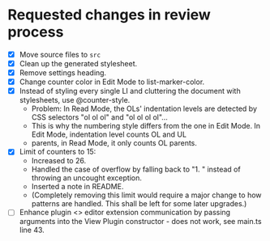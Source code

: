 # Requested changes in review process
- [x] Move source files to `src`
- [x] Clean up the generated stylesheet.
- [x] Remove settings heading.
- [x] Change counter color in Edit Mode to list-marker-color.
- [x] Instead of styling every single LI and cluttering the document with stylesheets, use @counter-style.
    - Problem: In Read Mode, the OLs' indentation levels are detected by CSS selectors "ol ol ol" and "ol ol ol ol"…
    - This is why the numbering style differs from the one in Edit Mode. In Edit Mode, indentation level counts OL and UL
    - parents, in Read Mode, it only counts OL parents.
- [x] Limit of counters to 15:
    - Increased to 26.
    - Handled the case of overflow by falling back to "1. " instead of throwing an uncought exception.
    - Inserted a note in README.
    - (Completely removing this limit would require a major change to how patterns are handled. This shall be left for some later upgrades.)
- [ ] Enhance plugin <> editor extension communication by passing arguments into the View Plugin constructor - does not work, see main.ts line 43.